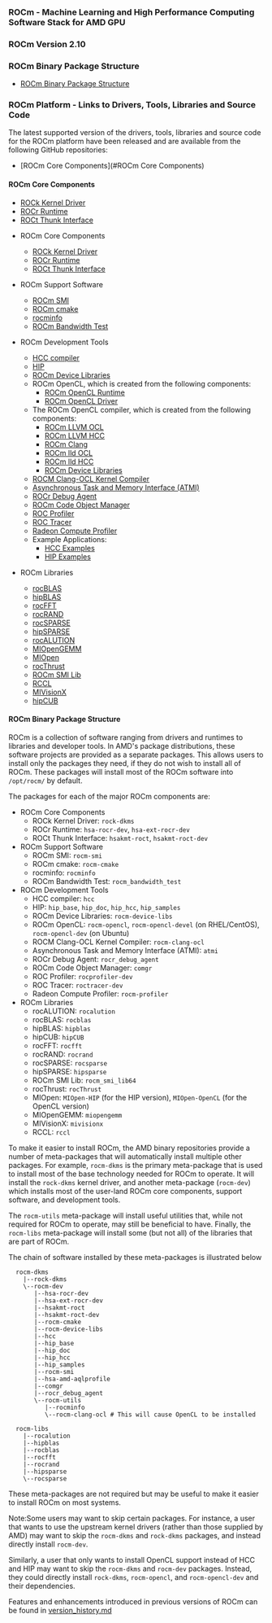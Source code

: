 
### ROCm - Machine Learning and High Performance Computing Software Stack for AMD GPU

### ROCm Version 2.10

### ROCm Binary Package Structure

  * [ROCm Binary Package Structure](#rocm-binary-package-structure)


### ROCm Platform - Links to Drivers, Tools, Libraries and Source Code 

The latest supported version of the drivers, tools, libraries and source code for the ROCm platform have been released and are available from the following GitHub repositories:

* [ROCm Core Components](#ROCm Core Components)



 #### ROCm Core Components
  - [ROCk Kernel Driver](https://github.com/RadeonOpenCompute/ROCK-Kernel-Driver/tree/roc-2.9.0)
  - [ROCr Runtime](https://github.com/RadeonOpenCompute/ROCR-Runtime/tree/roc-2.9.0)
  - [ROCt Thunk Interface](https://github.com/RadeonOpenCompute/ROCT-Thunk-Interface/tree/roc-2.9.0)  

* ROCm Core Components
  - [ROCk Kernel Driver](https://github.com/RadeonOpenCompute/ROCK-Kernel-Driver/tree/roc-2.9.0)
  - [ROCr Runtime](https://github.com/RadeonOpenCompute/ROCR-Runtime/tree/roc-2.9.0)
  - [ROCt Thunk Interface](https://github.com/RadeonOpenCompute/ROCT-Thunk-Interface/tree/roc-2.9.0)
  
* ROCm Support Software
  - [ROCm SMI](https://github.com/RadeonOpenCompute/ROC-smi/tree/roc-2.9.0)
  - [ROCm cmake](https://github.com/RadeonOpenCompute/rocm-cmake/tree/roc-2.9.0)
  - [rocminfo](https://github.com/RadeonOpenCompute/rocminfo/tree/roc-2.9.0)
  - [ROCm Bandwidth Test](https://github.com/RadeonOpenCompute/rocm_bandwidth_test/tree/roc-2.9.0)
  
* ROCm Development Tools
  - [HCC compiler](https://github.com/RadeonOpenCompute/hcc/tree/roc-hcc-2.9.0)
  - [HIP](https://github.com/ROCm-Developer-Tools/HIP/tree/roc-2.9.0)
  - [ROCm Device Libraries](https://github.com/RadeonOpenCompute/ROCm-Device-Libs/tree/roc-hcc-2.9.0)
  - ROCm OpenCL, which is created from the following components:
    - [ROCm OpenCL Runtime](http://github.com/RadeonOpenCompute/ROCm-OpenCL-Runtime/tree/roc-2.9.0)
    - [ROCm OpenCL Driver](http://github.com/RadeonOpenCompute/ROCm-OpenCL-Driver/tree/roc-2.9.0)
  - The ROCm OpenCL compiler, which is created from the following components:
      - [ROCm LLVM OCL](http://github.com/RadeonOpenCompute/llvm/tree/roc-ocl-2.9.0)
      - [ROCm LLVM HCC](http://github.com/RadeonOpenCompute/llvm/tree/roc-hcc-2.9.0)
      - [ROCm Clang](http://github.com/RadeonOpenCompute/clang/tree/roc-2.9.0)
      - [ROCm lld OCL](http://github.com/RadeonOpenCompute/lld/tree/roc-ocl-2.9.0)
      - [ROCm lld HCC](http://github.com/RadeonOpenCompute/lld/tree/roc-hcc-2.9.0)
      - [ROCm Device Libraries](https://github.com/RadeonOpenCompute/ROCm-Device-Libs/tree/roc-2.9.x)
  - [ROCM Clang-OCL Kernel Compiler](https://github.com/RadeonOpenCompute/clang-ocl/tree/roc-2.9.0)
  - [Asynchronous Task and Memory Interface (ATMI)](https://github.com/RadeonOpenCompute/atmi/tree/rocm_2.9.0)
  - [ROCr Debug Agent](https://github.com/ROCm-Developer-Tools/rocr_debug_agent/tree/roc-2.9.0)
  - [ROCm Code Object Manager](https://github.com/RadeonOpenCompute/ROCm-CompilerSupport/tree/roc-2.9.0)
  - [ROC Profiler](https://github.com/ROCm-Developer-Tools/rocprofiler/tree/roc-2.9.0)
  - [ROC Tracer](https://github.com/ROCm-Developer-Tools/roctracer/tree/roc-2.9.x)
  - [Radeon Compute Profiler](https://github.com/GPUOpen-Tools/RCP/tree/3a49405)
  - Example Applications:
    - [HCC Examples](https://github.com/ROCm-Developer-Tools/HCC-Example-Application/tree/ffd65333)
    - [HIP Examples](https://github.com/ROCm-Developer-Tools/HIP-Examples/tree/roc-2.9.0)
    
* ROCm Libraries
  - [rocBLAS](https://github.com/ROCmSoftwarePlatform/rocBLAS/tree/rocm-2.9)
  - [hipBLAS](https://github.com/ROCmSoftwarePlatform/hipBLAS/tree/rocm-2.9)
  - [rocFFT](https://github.com/ROCmSoftwarePlatform/rocFFT/tree/rocm-2.9)
  - [rocRAND](https://github.com/ROCmSoftwarePlatform/rocRAND/tree/2.9.0)
  - [rocSPARSE](https://github.com/ROCmSoftwarePlatform/rocSPARSE/tree/rocm-2.9)
  - [hipSPARSE](https://github.com/ROCmSoftwarePlatform/hipSPARSE/tree/rocm-2.9)
  - [rocALUTION](https://github.com/ROCmSoftwarePlatform/rocALUTION/tree/rocm-2.9)
  - [MIOpenGEMM](https://github.com/ROCmSoftwarePlatform/MIOpenGEMM/tree/6275a879)
  - [MIOpen](https://github.com/ROCmSoftwarePlatform/MIOpen/tree/roc-2.9.0)
  - [rocThrust](https://github.com/ROCmSoftwarePlatform/rocThrust/tree/2.9.0)
  - [ROCm SMI Lib](https://github.com/RadeonOpenCompute/rocm_smi_lib/tree/roc-2.9.0)
  - [RCCL](https://github.com/ROCmSoftwarePlatform/rccl/tree/2.9.0)
  - [MIVisionX](https://github.com/GPUOpen-ProfessionalCompute-Libraries/MIVisionX/tree/1.3.0)
  - [hipCUB](https://github.com/ROCmSoftwarePlatform/hipCUB/tree/2.9.0)



#### ROCm Binary Package Structure

ROCm is a collection of software ranging from drivers and runtimes to libraries and developer tools.
In AMD's package distributions, these software projects are provided as a separate packages.
This allows users to install only the packages they need, if they do not wish to install all of ROCm.
These packages will install most of the ROCm software into `/opt/rocm/` by default.

The packages for each of the major ROCm components are:

* ROCm Core Components
  - ROCk Kernel Driver: `rock-dkms`
  - ROCr Runtime: `hsa-rocr-dev`, `hsa-ext-rocr-dev`
  - ROCt Thunk Interface: `hsakmt-roct`, `hsakmt-roct-dev`
* ROCm Support Software
  - ROCm SMI: `rocm-smi`
  - ROCm cmake: `rocm-cmake`
  - rocminfo: `rocminfo`
  - ROCm Bandwidth Test: `rocm_bandwidth_test`
* ROCm Development Tools
  - HCC compiler: `hcc`
  - HIP: `hip_base`, `hip_doc`, `hip_hcc`, `hip_samples`
  - ROCm Device Libraries: `rocm-device-libs`
  - ROCm OpenCL: `rocm-opencl`, `rocm-opencl-devel` (on RHEL/CentOS), `rocm-opencl-dev` (on Ubuntu)
  - ROCM Clang-OCL Kernel Compiler: `rocm-clang-ocl`
  - Asynchronous Task and Memory Interface (ATMI): `atmi`
  - ROCr Debug Agent: `rocr_debug_agent`
  - ROCm Code Object Manager: `comgr`
  - ROC Profiler: `rocprofiler-dev`
  - ROC Tracer: `roctracer-dev`
  - Radeon Compute Profiler: `rocm-profiler`
* ROCm Libraries
  - rocALUTION: `rocalution`
  - rocBLAS: `rocblas`
  - hipBLAS: `hipblas`
  - hipCUB: `hipCUB`
  - rocFFT: `rocfft`
  - rocRAND: `rocrand`
  - rocSPARSE: `rocsparse`
  - hipSPARSE: `hipsparse`
  - ROCm SMI Lib: `rocm_smi_lib64`
  - rocThrust: `rocThrust`
  - MIOpen: `MIOpen-HIP` (for the HIP version), `MIOpen-OpenCL` (for the OpenCL version)
  - MIOpenGEMM: `miopengemm`
  - MIVisionX: `mivisionx`
  - RCCL: `rccl`

To make it easier to install ROCm, the AMD binary repositories provide a number of meta-packages that will automatically install multiple other packages.
For example, `rocm-dkms` is the primary meta-package that is used to install most of the base technology needed for ROCm to operate.
It will install the `rock-dkms` kernel driver, and another meta-package (`rocm-dev`) which installs most of the user-land ROCm core components, support software, and development tools.

The `rocm-utils` meta-package will install useful utilities that, while not required for ROCm to operate, may still be beneficial to have.
Finally, the `rocm-libs` meta-package will install some (but not all) of the libraries that are part of ROCm.

The chain of software installed by these meta-packages is illustrated below

```
  rocm-dkms
    |--rock-dkms
    \--rocm-dev
       |--hsa-rocr-dev
       |--hsa-ext-rocr-dev
       |--hsakmt-roct
       |--hsakmt-roct-dev
       |--rocm-cmake
       |--rocm-device-libs
       |--hcc
       |--hip_base
       |--hip_doc
       |--hip_hcc
       |--hip_samples
       |--rocm-smi
       |--hsa-amd-aqlprofile
       |--comgr
       |--rocr_debug_agent
       \--rocm-utils
          |--rocminfo
          \--rocm-clang-ocl # This will cause OpenCL to be installed

  rocm-libs
    |--rocalution
    |--hipblas
    |--rocblas
    |--rocfft
    |--rocrand
    |--hipsparse
    \--rocsparse
```

These meta-packages are not required but may be useful to make it easier to install ROCm on most systems.

Note:Some users may want to skip certain packages. For instance, a user that wants to use the upstream kernel drivers (rather than those supplied by AMD) may want to skip the `rocm-dkms` and `rock-dkms` packages, and instead directly install `rocm-dev`.

Similarly, a user that only wants to install OpenCL support instead of HCC and HIP may want to skip the `rocm-dkms` and `rocm-dev` packages. Instead, they could directly install `rock-dkms`, `rocm-opencl`, and `rocm-opencl-dev` and their dependencies.

Features and enhancements introduced in previous versions of ROCm can be found in [version_history.md](version_history.md)
